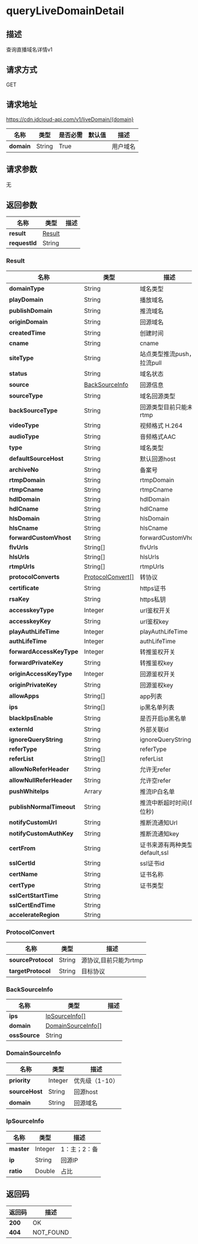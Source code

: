 # queryLiveDomainDetail


## 描述
查询直播域名详情v1

## 请求方式
GET

## 请求地址
https://cdn.jdcloud-api.com/v1/liveDomain/{domain}

|名称|类型|是否必需|默认值|描述|
|---|---|---|---|---|
|**domain**|String|True| |用户域名|

## 请求参数
无


## 返回参数
|名称|类型|描述|
|---|---|---|
|**result**|[Result](#result)| |
|**requestId**|String| |

### <div id="Result">Result</div>
|名称|类型|描述|
|---|---|---|
|**domainType**|String|域名类型|
|**playDomain**|String|播放域名|
|**publishDomain**|String|推流域名|
|**originDomain**|String|回源域名|
|**createdTime**|String|创建时间|
|**cname**|String|cname|
|**siteType**|String|站点类型推流push，拉流pull|
|**status**|String|域名状态|
|**source**|[BackSourceInfo](#backsourceinfo)|回源信息|
|**sourceType**|String|域名回源类型|
|**backSourceType**|String|回源类型目前只能未rtmp|
|**videoType**|String|视频格式 H.264|
|**audioType**|String|音频格式AAC|
|**type**|String|域名类型|
|**defaultSourceHost**|String|默认回源host|
|**archiveNo**|String|备案号|
|**rtmpDomain**|String|rtmpDomain|
|**rtmpCname**|String|rtmpCname|
|**hdlDomain**|String|hdlDomain|
|**hdlCname**|String|hdlCname|
|**hlsDomain**|String|hlsDomain|
|**hlsCname**|String|hlsCname|
|**forwardCustomVhost**|String|forwardCustomVhost|
|**flvUrls**|String[]|flvUrls|
|**hlsUrls**|String[]|hlsUrls|
|**rtmpUrls**|String[]|rtmpUrls|
|**protocolConverts**|[ProtocolConvert[]](#protocolconvert)|转协议|
|**certificate**|String|https证书|
|**rsaKey**|String|https私钥|
|**accesskeyType**|Integer|url鉴权开关|
|**accesskeyKey**|String|url鉴权key|
|**playAuthLifeTime**|Integer|playAuthLifeTime|
|**authLifeTime**|Integer|authLifeTime|
|**forwardAccessKeyType**|Integer|转推鉴权开关|
|**forwardPrivateKey**|String|转推鉴权key|
|**originAccessKeyType**|Integer|回源鉴权开关|
|**originPrivateKey**|String|回源鉴权key|
|**allowApps**|String[]|app列表|
|**ips**|String[]|ip黑名单列表|
|**blackIpsEnable**|String|是否开启ip黑名单|
|**externId**|String|外部关联id|
|**ignoreQueryString**|String|ignoreQueryString|
|**referType**|String|referType|
|**referList**|String[]|referList|
|**allowNoReferHeader**|String|允许无refer|
|**allowNullReferHeader**|String|允许空refer|
|**pushWhiteIps**|Arrary|推流IP白名单|
|**publishNormalTimeout**|String|推流中断超时时间(单位秒)|
|**notifyCustomUrl**|String|推断流通知Url|
|**notifyCustomAuthKey**|String|推断流通知key|
|**certFrom**|String|证书来源有两种类型：default,ssl|
|**sslCertId**|String|ssl证书id|
|**certName**|String|证书名称|
|**certType**|String|证书类型|
|**sslCertStartTime**|String| |
|**sslCertEndTime**|String| |
|**accelerateRegion**|String| |
### <div id="ProtocolConvert">ProtocolConvert</div>
|名称|类型|描述|
|---|---|---|
|**sourceProtocol**|String|源协议,目前只能为rtmp|
|**targetProtocol**|String|目标协议|
### <div id="BackSourceInfo">BackSourceInfo</div>
|名称|类型|描述|
|---|---|---|
|**ips**|[IpSourceInfo[]](#ipsourceinfo)| |
|**domain**|[DomainSourceInfo[]](#domainsourceinfo)| |
|**ossSource**|String| |
### <div id="DomainSourceInfo">DomainSourceInfo</div>
|名称|类型|描述|
|---|---|---|
|**priority**|Integer|优先级（1-10）|
|**sourceHost**|String|回源host|
|**domain**|String|回源域名|
### <div id="IpSourceInfo">IpSourceInfo</div>
|名称|类型|描述|
|---|---|---|
|**master**|Integer|1：主；2：备|
|**ip**|String|回源IP|
|**ratio**|Double|占比|

## 返回码
|返回码|描述|
|---|---|
|**200**|OK|
|**404**|NOT_FOUND|
